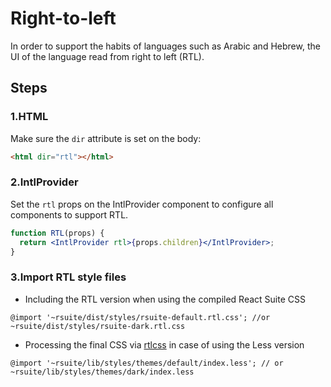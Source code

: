 # Right-to-left

In order to support the habits of languages ​​such as Arabic and Hebrew, the UI of the language read from right to left (RTL).

## Steps

### 1.HTML

Make sure the `dir` attribute is set on the body:

```html
<html dir="rtl"></html>
```

### 2.IntlProvider

Set the `rtl` props on the IntlProvider component to configure all components to support RTL.

```jsx
function RTL(props) {
  return <IntlProvider rtl>{props.children}</IntlProvider>;
}
```

### 3.Import RTL style files

- Including the RTL version when using the compiled React Suite CSS

```less
@import '~rsuite/dist/styles/rsuite-default.rtl.css'; //or ~rsuite/dist/styles/rsuite-dark.rtl.css
```

- Processing the final CSS via [rtlcss](https://rtlcss.com/) in case of using the Less version

```less
@import '~rsuite/lib/styles/themes/default/index.less'; // or ~rsuite/lib/styles/themes/dark/index.less
```
